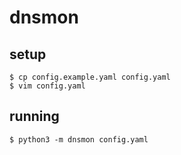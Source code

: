# dnsmon

## setup

```
$ cp config.example.yaml config.yaml
$ vim config.yaml
```

## running

```
$ python3 -m dnsmon config.yaml
```

